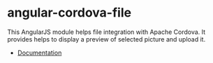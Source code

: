 # angular-cordova-file

This AngularJS module helps file integration with Apache Cordova.
It provides helps to display a preview of selected picture and upload it.

* [Documentation](doc/index.md)
